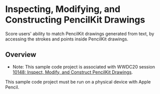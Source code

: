 # Inspecting, Modifying, and Constructing PencilKit Drawings

Score users' ability to match PencilKit drawings generated from text, by accessing the strokes and points inside PencilKit drawings.

## Overview

- Note: This sample code project is associated with WWDC20 session [10148: Inspect, Modify, and Construct PencilKit Drawings](https://developer.apple.com/videos/play/wwdc20/10148/).

This sample code project must be run on a physical device with Apple Pencil.
